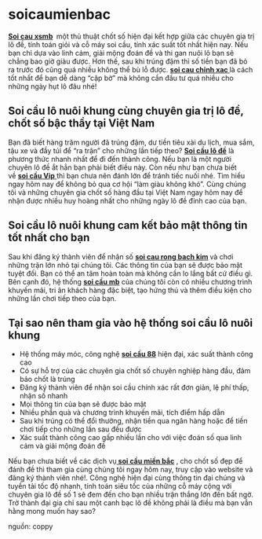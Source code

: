 # soicaumienbac
<strong><a href="http://soilode888.com/">Soi cau xsmb</a> </strong> một thủ thuật chốt số hiện đại kết hợp giữa các chuyên gia trị lô đề, tính toán giỏi và cỗ máy soi cầu, tính xác suất tốt nhất hiện nay. Nếu bạn chỉ dựa vào linh cảm, giải mộng đoán đề và thi gan nuôi lô bạn sẽ chẳng bao giờ giàu được. Hơn thế, sau khi trúng đậm thì số tiền bạn đã bỏ ra trước đó cũng quá nhiều không thể bù lỗ được. <strong><a href="http://soilode888.com/">soi cau chinh xac </a></strong>là cách tốt nhất để bạn dễ dàng “cập bờ” mà không cần đầu tư quá nhiều cho những ngày hụt lô đâu nhé!
<h2>Soi cầu lô nuôi khung cùng chuyên gia trị lô đề, chốt số bậc thầy tại Việt Nam</h2>
Bạn đã biết hàng trăm người đã trúng đậm, dư tiền tiêu xài du lịch, mua sắm, tậu xe và đầy túi để “ra trận” cho những lần tiếp theo? <a href="http://soilode888.com"><strong>Soi cầu lô đề</strong></a> là phương thức nhanh nhất để đi đến thành công. Nếu bạn là một người chuyên lô đề ắt hẳn bạn phải biết điều này. Còn nếu như bạn chưa biết về <a href="http://soilode888.com"><strong>soi cầu Vip</strong> </a>thì bạn chưa nên đánh lớn để tránh tiếc nuối nhé. Tìm hiểu ngay hôm nay để không bỏ qua cơ hội “làm giàu không khó”. Cùng chúng tôi và những chuyên gia chốt số hàng đầu tại Việt Nam ngay hôm nay để nhận được nhiều huy hoàng nhất cho những ngày lô đề đỉnh cao của bạn.
<h2>Soi cầu lô nuôi khung cam kết bảo mật thông tin tốt nhất cho bạn</h2>
Sau khi đăng ký thành viên để nhận số <strong><a href="http://soilode888.com">soi cau rong bach kim</a> </strong>và chơi những trận lớn nhỏ tại chúng tôi. Các thông tin của bạn sẽ được bảo mật tuyệt đối. Bạn có thể an tâm hoàn toàn mà không cần lo lắng bất cứ điều gì. Bên cạnh đó, hệ thống <a href="http://soilode888.com"><strong>soi cầu mb</strong></a> của chúng tôi còn có nhiều chương trình khuyến mãi, tri ân khách hàng đặc biệt, tạo hứng thú và thêm điều kiện cho những lần chơi tiếp theo của bạn.
<h2>Tại sao nên tham gia vào hệ thống soi cầu lô nuôi khung</h2>
<ul>
 	<li>Hệ thống máy móc, công nghệ <a href="http://soilode888.com"><strong>soi cầu 88</strong></a> hiện đại, xác suất thành công cao</li>
 	<li>Có sự hỗ trợ của các chuyên gia chốt số chuyên nghiệp hàng đầu, đảm bảo chốt là trúng</li>
 	<li>Đăng ký thành viên để nhận soi cầu chính xác rất đơn giản, lệ phí thấp, nhận số nhanh</li>
 	<li>Mọi thông tin của bạn sẽ được bảo mật</li>
 	<li>Nhiều phần quà và chương trình khuyến mãi, tích điểm hấp dẫn</li>
 	<li>Sau khi trúng có thể đổi thưởng, nhận tiền qua ngân hàng hoặc để tiền chơi tiếp cho những lần sau đều được</li>
 	<li>Xác suất thành công cao gấp nhiều lần cho với việc đoán số qua linh cảm và giải mộng đoán đề</li>
</ul>
Nếu bạn chưa biết về các dịch vụ<a href="http://soilode888.com"><strong> soi cầu miền bắc</strong></a> , cho chốt số đẹp để đánh đề thì tham gia cùng chúng tôi ngay hôm nay, truy cập vào website và đăng ký thành viên nhé!. Công nghệ hiện đại cùng thông tin đại chúng và tuyền tải tốc độ nhanh, tính toán siêu tốc của những cỗ máy cộng với chuyên gia lô đề số 1 sẽ đem đến cho bạn nhiều trận thắng lớn đến bất ngờ. Trở thành đại gia chỉ sau một canh bạc lô đề không phải là điều mà bạn vẫn hằng mong muốn hay sao?

nguồn: coppy

</div>
